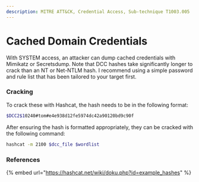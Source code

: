 ```yaml
---
description: MITRE ATT&CK, Credential Access, Sub-technique T1003.005
---
```


# Cached Domain Credentials

With SYSTEM access, an attacker can dump cached credentials with Mimikatz or Secretsdump. Note that DCC hashes take significantly longer to crack than an NT or Net-NTLM hash. I recommend using a simple password and rule list that has been tailored to your target first.&#x20;

### Cracking

To crack these with Hashcat, the hash needs to be in the following format:

```bash
$DCC2$10240#tom#e4e938d12fe5974dc42a90120bd9c90f
```

After ensuring the hash is formatted appropriately, they can be cracked with the following command:

```bash
hashcat -m 2100 $dcc_file $wordlist
```

### References

{% embed url="https://hashcat.net/wiki/doku.php?id=example_hashes" %}

